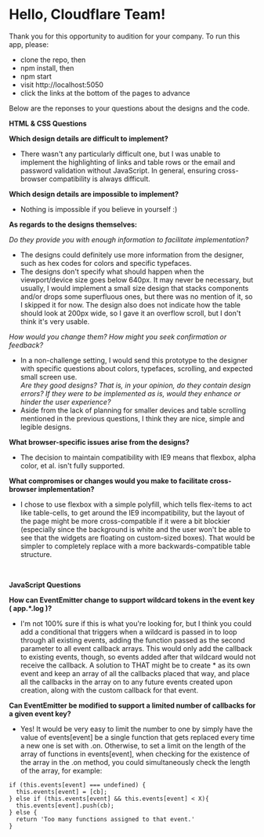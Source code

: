 # Hello, Cloudflare Team!

Thank you for this opportunity to audition for your company. To run this app, please: 
  * clone the repo, then 
  * npm install, then
  * npm start
  * visit http://localhost:5050
  * click the links at the bottom of the pages to advance
  
Below are the reponses to your questions about the designs and the code.

**HTML & CSS Questions**

**Which design details are difficult to implement?**
  * There wasn't any particularly difficult one, but I was unable to implement the highlighting of links and table rows or the email and password validation without JavaScript. In general, ensuring cross-browser compatibility is always difficult.<br/>

**Which design details are impossible to implement?**
 * Nothing is impossible if you believe in yourself :) <br/>
 
**As regards to the designs themselves:** <br/>

  *Do they provide you with enough information to facilitate implementation?*
  * The designs could definitely use more information from the designer, such as hex codes for colors and specific typefaces.
  * The designs don't specify what should happen when the viewport/device size goes below 640px. It may never be necessary, but usually, I would implement a small size design that stacks components and/or drops some superfluous ones, but there was no mention of it, so I skipped it for now. The design also does not indicate how the table should look at 200px wide, so I gave it an overflow scroll, but I don't think it's very usable.<br/>
  
  *How would you change them? How might you seek confirmation or feedback?*
   * In a non-challenge setting, I would send this prototype to the designer with specific questions about colors, typefaces, scrolling, and expected small screen use. <br/>
  *Are they good designs? That is, in your opinion, do they contain design errors? If they were to be implemented as is, would they enhance or hinder the user experience?*
  * Aside from the lack of planning for smaller devices and table scrolling mentioned in the previous questions, I think they are nice, simple and legible designs.<br/>

**What browser-specific issues arise from the designs?**
 * The decision to maintain compatibility with IE9 means that flexbox, alpha color, et al. isn't fully supported. <br/>
 
**What compromises or changes would you make to facilitate cross-browser implementation?**
 * I chose to use flexbox with a simple polyfill, which tells flex-items to act like table-cells, to get around the IE9 incompatibility, but the layout of the page might be more cross-compatible if it were a bit blockier (especially since the background is white and the user won't be able to see that the widgets are floating on custom-sized boxes). That would be simpler to completely replace with a more backwards-compatible table structure. <br/>
<br/>
  
**JavaScript Questions**


**How can EventEmitter change to support wildcard tokens in the event key ( app.*.log )?**
* I'm not 100% sure if this is what you're looking for, but I think you could add a conditional that triggers when a wildcard is passed in to loop through all existing events, adding the function passed as the second parameter to all event callback arrays. This would only add the callback to existing events, though, so events added after that wildcard would not receive the callback. A solution to THAT might be to create * as its own event and keep an array of all the callbacks placed that way, and place all the callbacks in the array on to any future events created upon creation, along with the custom callback for that event.  


**Can EventEmitter be modified to support a limited number of callbacks for a given event key?**
* Yes! It would be very easy to limit the number to one by simply have the value of events[event] be a single function that gets replaced every time a new one is set with .on. Otherwise, to set a limit on the length of the array of functions in events[event], when checking for the existence of the array in the .on method, you could simultaneously check the length of the array, for example:
```  
if (this.events[event] === undefined) {
  this.events[event] = [cb];
} else if (this.events[event] && this.events[event] < X){
  this.events[event].push(cb);
} else {
  return 'Too many functions assigned to that event.'
}
```
